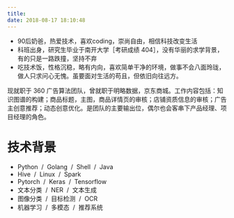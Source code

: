 ```yaml
---
title: 
date: 2018-08-17 18:10:48
---
```


* 90后奶爸，热爱技术，喜欢coding，崇尚自由，相信科技改变生活
* 科班出身，研究生毕业于南开大学［考研成绩 404］，没有华丽的求学背景，有的只是一路跌撞，坚持不弃
* 吃技术饭，性格沉稳，略有内向，喜欢简单干净的环境，做事不会八面玲珑，做人只求问心无愧。虽要面对生活的苟且，但依旧向往远方。

现就职于 360 广告算法团队，曾就职于明略数据，京东商城。工作内容包括：知识图谱的构建；商品标题，主图，商品详情页的审核；店铺资质信息的审核；广告主创意推荐；动态创意优化。是团队的主要输出位，偶尔也会客串下产品经理、项目经理的角色。

# 技术背景
- Python &nbsp;/&nbsp; Golang &nbsp;/&nbsp; Shell &nbsp;/&nbsp; Java
- Hive &nbsp;/&nbsp; Linux &nbsp;/&nbsp; Spark
- Pytorch &nbsp;/&nbsp; Keras &nbsp;/&nbsp; Tensorflow
- 文本分类 &nbsp;/&nbsp; NER &nbsp;/&nbsp; 文本生成
- 图像分类 &nbsp;/&nbsp; 目标检测 &nbsp;/&nbsp; OCR
- 机器学习 &nbsp;/&nbsp; 多模态 &nbsp;/&nbsp;  推荐系统





